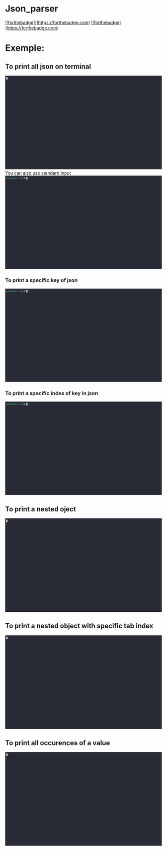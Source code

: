 # Json_parser

[![forthebadge]](./assests/svg/made-with-rust.svg)](https://forthebadge.com) 
[![forthebadge]](./assests/svg/use-asciinema.svg)(https://forthebadge.com)

# Exemple: 

## To print all json on terminal
![Print all json](./assests/gifs/print_all_json.gif)
You can also use standard input
![Print all json](./assests/gifs/print_all_json_stdin.gif)

### To print a specific key of json
![Exemple key](./assests/gifs/json_key_exemple.gif)

### To print a specific index of key in json
![Exemple specific index of key](./assests/gifs/json_key_index_exemple.gif)

## To print a nested oject
![Exemple nested object](./assests/gifs/json_nested_object.gif)

## To print a nested object with specific tab index
![Exemple nested object index](./assests/gifs/json_nested_object.gif)

## To print all occurences of a value
![Exemple print all occurences of a value](./assests/gifs/json_all_occurences_value.gif)